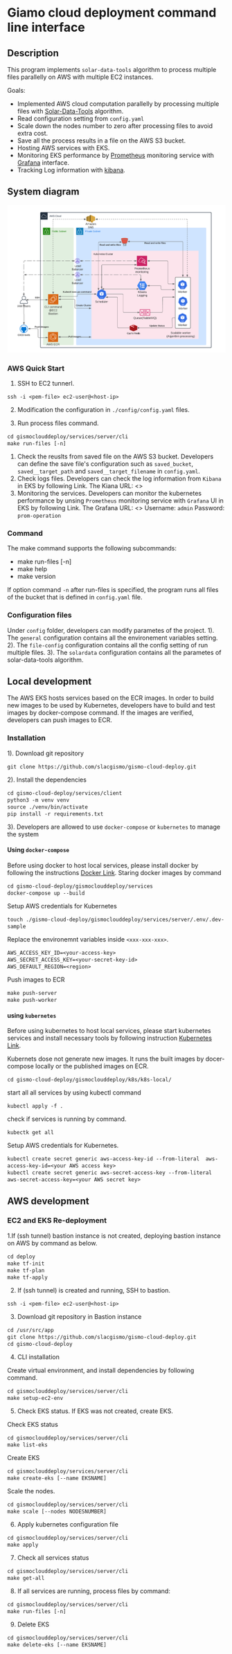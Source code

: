 # Giamo cloud deployment command line interface 
## Description

This program implements `solar-data-tools` algorithm to process multiple files parallelly on AWS with multiple EC2 instances.

Goals:

- Implemented AWS cloud computation parallelly by processing multiple files with [Solar-Data-Tools](https://github.com/slacgismo/solar-data-tools) algorithm.
- Read configuration setting from `config.yaml`
- Scale down the nodes number to zero after processing files to avoid extra cost.
- Save all the process results in a file on the AWS S3 bucket.
- Hosting AWS services with EKS.
- Monitoring EKS performance by [Prometheus](https://prometheus.io/) monitoring service with [Grafana](https://grafana.com/) interface.
- Tracking Log information with [kibana](https://www.elastic.co/kibana/).
## System diagram
![System diagram](./Solar-data-tools-AWS.png)


### AWS Quick Start

1. SSH to EC2 tunnerl.

~~~
ssh -i <pem-file> ec2-user@<host-ip>
~~~

2. Modification the configuration in `./config/config.yaml` files.

3. Run process files command.

~~~
cd gismoclouddeploy/services/server/cli
make run-files [-n]
~~~

1. Check the reuslts from saved file on the AWS S3 bucket. Developers can define the save file's configuration such as `saved_bucket`, `saved__target_path` and `saved__target_filename` in `config.yaml`.
2. Check logs files.
   Developers can check the log information from `Kibana` in EKS by following Link.
   The Kiana URL: <>
3. Monitoring the services.
   Developers can monitor the kubernetes performance by unsing `Prometheus` monitoring service with `Grafana` UI in EKS by following Link.
   The Grafana URL: <>
   Username: `admin`
   Password: `prom-operation`

### Command

The make command supports the following subcommands:

- make run-files [-n]
- make help
- make version


If option command `-n` after run-files is specified, the program runs all files of the bucket that is defined in `config.yaml` file.

### Configuration files

Under `config` folder, developers can modify parametes of the project.
1). The `general` configuration contains all the environement variables setting.
2). The `file-config` configuration contains all the config setting of run multiple files.
3). The `solardata` configuration contains all the parametes of solar-data-tools algorithm.

## Local development

The AWS EKS hosts services based on the ECR images. In order to build new images to be used by Kubernetes, developers have to build and test images by docker-compose command. If the images are verified, developers can push images to ECR.
### Installation
1). Download git repository
~~~
git clone https://github.com/slacgismo/gismo-cloud-deploy.git
~~~
2). Install the dependencies
~~~
cd gismo-cloud-deploy/services/client
python3 -m venv venv
source ./venv/bin/activate
pip install -r requirements.txt
~~~
3). Developers are allowed to use `docker-compose` or `kubernetes` to manage the system
#### Using `docker-compose`
Before using docker to host local services, please install docker by following the instructions [Docker Link](https://docs.docker.com/get-docker/).
Staring docker images by command
~~~
cd gismo-cloud-deploy/gismoclouddeploy/services
docker-compose up --build
~~~

Setup AWS credentials for Kubernetes
~~~
touch ./gismo-cloud-deploy/gismoclouddeploy/services/server/.env/.dev-sample
~~~

Replace the environemnt variables inside `<xxx-xxx-xxx>`.

~~~
AWS_ACCESS_KEY_ID=<your-access-key>
AWS_SECRET_ACCESS_KEY=<your-secret-key-id>
AWS_DEFAULT_REGION=<region>
~~~
Push images to ECR
~~~
make push-server
make push-worker
~~~

#### using `kubernetes`
Before using kubernetes to host local services, please start kubernetes services and install necessary tools by following instruction [Kubernetes Link](https://kubernetes.io/docs/tasks/tools/). 

Kubernets dose not generate new images. It runs the built images by docer-compose locally or the published images on ECR.

~~~
cd gismo-cloud-deploy/gismoclouddeploy/k8s/k8s-local/
~~~

start all all services by using kubectl command

~~~
kubectl apply -f .
~~~

check if services is running by command.

~~~
kubectk get all 
~~~

Setup AWS credentials for Kubernetes.

~~~
kubectl create secret generic aws-access-key-id --from-literal  aws-access-key-id=<your AWS access key>
kubectl create secret generic aws-secret-access-key --from-literal aws-secret-access-key=<your AWS secret key>
~~~


## AWS development

### EC2 and EKS Re-deployment
1.If (ssh tunnel) bastion instance is not created, deploying bastion instance on AWS by command as below.
~~~
cd deploy
make tf-init
make tf-plan
make tf-apply
~~~

2. If (ssh tunnel) is created and running, SSH to bastion.

~~~
ssh -i <pem-file> ec2-user@<host-ip>
~~~

3. Download git repository in Bastion instance

~~~
cd /usr/src/app
git clone https://github.com/slacgismo/gismo-cloud-deploy.git
cd gismo-cloud-deploy
~~~

4. CLI installation

Create virtual environment, and install dependencies by following command.

~~~
cd gismoclouddeploy/services/server/cli
make setup-ec2-env
~~~

5. Check EKS status. If EKS was not created, create EKS.

Check EKS status
~~~
cd gismoclouddeploy/services/server/cli
make list-eks
~~~

Create EKS

~~~
cd gismoclouddeploy/services/server/cli
make create-eks [--name EKSNAME]
~~~

Scale the nodes.

~~~
cd gismoclouddeploy/services/server/cli
make scale [--nodes NODESNUMBER]
~~~

6. Apply kubernetes configuration file

~~~
cd gismoclouddeploy/services/server/cli
make apply 
~~~

7. Check all services status

~~~
cd gismoclouddeploy/services/server/cli
make get-all 
~~~

8. If all services are running, process files by command:

~~~
cd gismoclouddeploy/services/server/cli
make run-files [-n]
~~~
9. Delete EKS

~~~
cd gismoclouddeploy/services/server/cli
make delete-eks [--name EKSNAME]
~~~
